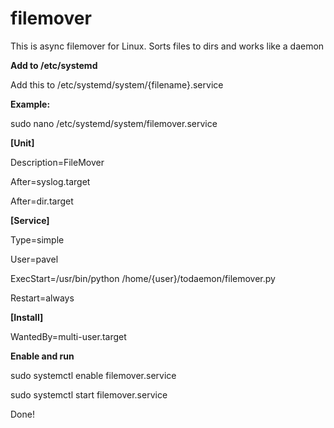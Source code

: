 # filemover
This is async filemover for Linux.
Sorts files to dirs and works like a daemon

**Add to /etc/systemd**

Add this to /etc/systemd/system/{filename}.service

**Example:**

sudo nano /etc/systemd/system/filemover.service

**[Unit]**

Description=FileMover

After=syslog.target

After=dir.target

**[Service]**

Type=simple

User=pavel

ExecStart=/usr/bin/python /home/{user}/todaemon/filemover.py

Restart=always

**[Install]**

WantedBy=multi-user.target


**Enable and run**

sudo systemctl enable filemover.service

sudo systemctl start filemover.service


Done!